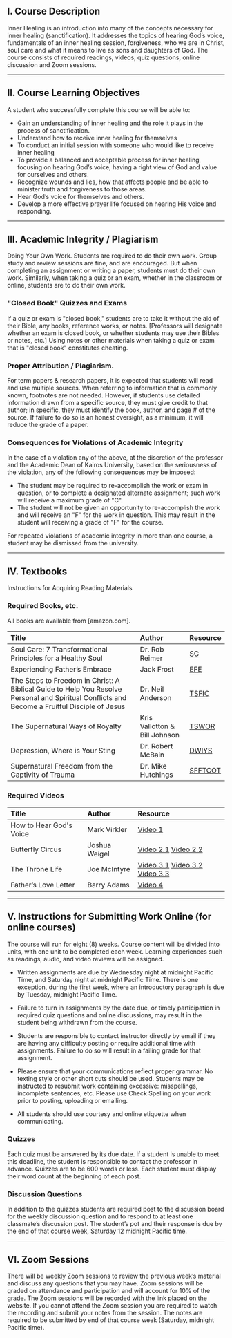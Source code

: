 ## I. Course Description

Inner Healing is an introduction into many of the concepts necessary for inner healing (sanctification).
It addresses the topics of hearing God’s voice, fundamentals of an inner healing session, forgiveness,
who we are in Christ, soul care and what it means to live as sons and daughters of God. The course
consists of required readings, videos, quiz questions, online discussion and Zoom sessions.

----

## II. Course Learning Objectives

A student who successfully complete this course will be able to:

- Gain an understanding of inner healing and the role it plays in the process of sanctification.
- Understand how to receive inner healing for themselves
- To conduct an initial session with someone who would like to receive inner healing
- To provide a balanced and acceptable process for inner healing, focusing on hearing God’s voice, having a right view of God and value for ourselves and others.
- Recognize wounds and lies, how that affects people and be able to minister truth and forgiveness to those areas.
- Hear God’s voice for themselves and others.
- Develop a more effective prayer life focused on hearing His voice and responding.

----

## III. Academic Integrity / Plagiarism

Doing Your Own Work. Students are required to do their own work. Group study and review sessions are fine, and are encouraged. But when completing an assignment or writing a paper, students must do their own work. Similarly, when taking a quiz or an exam, whether in the classroom or online, students are to do their own work.

### "Closed Book" Quizzes and Exams

If a quiz or exam is "closed book," students are to take it without the aid of their Bible, any books, reference works, or notes. [Professors will designate whether an exam is closed book, or whether students may use their Bibles or notes, etc.] Using notes or other materials when taking a quiz or exam that is "closed book" constitutes cheating.

### Proper Attribution / Plagiarism.

For term papers & research papers, it is expected that students will read and use multiple sources. When referring to information that is commonly known, footnotes are not needed. However, if students use detailed information drawn from a specific source, they must give credit to that author; in specific, they must identify the book, author, and page # of the source. If failure to do so is an honest oversight, as a minimum, it will reduce the grade of a paper.

### Consequences for Violations of Academic Integrity

In the case of a violation any of the above, at the discretion of the professor and the Academic Dean of Kairos University, based on the seriousness of the violation, any of the following consequences may be imposed:

- The student may be required to re-accomplish the work or exam in question, or to complete a designated alternate assignment; such work will receive a maximum grade of "C".
- The student will not be given an opportunity to re-accomplish the work and will receive an "F" for the work in question. This may result in the student will receiving a grade of "F" for the course.

For repeated violations of academic integrity in more than one course, a student may be dismissed
from the university.

----

## IV. Textbooks

Instructions for Acquiring Reading Materials

### Required Books, etc.

All books are available from [amazon.com].

Title | Author | Resource
:--- | :--- | :---
Soul Care: 7 Transformational Principles for a Healthy Soul | Dr. Rob Reimer | [SC]
Experiencing Father’s Embrace | Jack Frost | [EFE]
The Steps to Freedom in Christ: A Biblical Guide to Help You Resolve Personal and Spiritual Conflicts and Become a Fruitful Disciple of Jesus | Dr. Neil Anderson | [TSFIC]
The Supernatural Ways of Royalty | Kris Vallotton & Bill Johnson | [TSWOR]
Depression, Where is Your Sting | Dr. Robert McBain | [DWIYS]
Supernatural Freedom from the Captivity of Trauma | Dr. Mike Hutchings | [SFFTCOT]

[SC]: https://smile.amazon.com/dp/B0876F7NMN/?coliid=I600RUGW5MGYE&colid=Y747B0H944XX&psc=0
[EFE]: https://smile.amazon.com/dp/B07L5YTZDV/?coliid=IF3L4DKBAC4YE&colid=Y747B0H944XX&psc=0
[TSFIC]: https://smile.amazon.com/dp/0764219421/?coliid=I3A8LFCCM9YJL3&colid=Y747B0H944XX&psc=1
[TSWOR]: https://smile.amazon.com/dp/B01A624G92/?coliid=I2XXHFKNFPC3F6&colid=Y747B0H944XX&psc=0
[DWIYS]: https://smile.amazon.com/dp/B08Y2B6B7C/?coliid=I166L2X29GUSA0&colid=Y747B0H944XX&psc=0
[SFFTCOT]: https://smile.amazon.com/dp/B07NWL5Q26/?coliid=I3IV23ME4VRO88&colid=Y747B0H944XX&psc=0


### Required Videos

Title | Author | Resource
:--- | :--- | :---
How to Hear God's Voice | Mark Virkler | [Video 1]
Butterfly Circus | Joshua Weigel | [Video 2.1] [Video 2.2]
The Throne Life | Joe McIntyre | [Video 3.1] [Video 3.2] [Video 3.3]
Father’s Love Letter | Barry Adams | [Video 4]

[Video 1]: https://www.youtube.com/watch?v=pkz_Mt0fdxI
[Video 2.1]: https://thebutterflycircus.com/short-film
[Video 2.2]: https://vimeo.com/17150524
[Video 3.1]: https://www.youtube.com/watch?v=tlTvg66sGuA
[Video 3.2]: https://www.youtube.com/watch?v=Tz04ajj6hbI
[Video 3.3]: https://www.youtube.com/watch?v=8MqDchI8eiU
[Video 4]: https://fathersloveletter.com/video.html

----

## V. Instructions for Submitting Work Online (for online courses)

The course will run for eight (8) weeks. Course content will be divided into units, with one unit to be completed each week. Learning experiences such as readings, audio, and video reviews will be assigned.

- Written assignments are due by Wednesday night at midnight Pacific Time, and Saturday night at midnight Pacific Time. There is one exception, during the first week, where an introductory paragraph is due by Tuesday, midnight Pacific Time.

- Failure to turn in assignments by the date due, or timely participation in required quiz questions and online discussions, may result in the student being withdrawn from the course.

- Students are responsible to contact instructor directly by email if they are having any difficulty posting or require additional time with assignments. Failure to do so will result in a failing grade for that assignment.

- Please ensure that your communications reflect proper grammar. No texting style or other short cuts should be used. Students may be instructed to resubmit work containing excessive: misspellings, incomplete sentences, etc. Please use Check Spelling on your work prior to posting, uploading or emailing.

- All students should use courtesy and online etiquette when communicating.

### Quizzes

Each quiz must be answered by its due date. If a student is unable to meet this deadline, the student is responsible to contact the professor in advance. Quizzes are to be 600 words or less.  Each student must display their word count at the beginning of each post.

### Discussion Questions

In addition to the quizzes students are required post to the discussion board for the weekly discussion question and to respond to at least one classmate’s discussion post. The student’s pot and their response is due by the end of that course week, Saturday 12 midnight Pacific time.

----

## VI. Zoom Sessions

There will be weekly Zoom sessions to review the previous week’s material and discuss any questions that you may have. Zoom sessions will be graded on attendance and participation and will account for 10% of the grade. The Zoom sessions will be recorded with the link placed on the website. If you cannot attend the Zoom session you are required to watch the recording and submit your notes from the session. The notes are required to be submitted by end of that course week (Saturday, midnight Pacific time).


